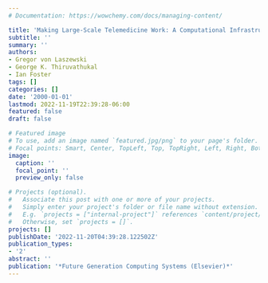 ```yaml
---
# Documentation: https://wowchemy.com/docs/managing-content/

title: 'Making Large-Scale Telemedicine Work: A Computational Infrastructure for Telemedicine.'
subtitle: ''
summary: ''
authors:
- Gregor von Laszewski
- George K. Thiruvathukal
- Ian Foster
tags: []
categories: []
date: '2000-01-01'
lastmod: 2022-11-19T22:39:28-06:00
featured: false
draft: false

# Featured image
# To use, add an image named `featured.jpg/png` to your page's folder.
# Focal points: Smart, Center, TopLeft, Top, TopRight, Left, Right, BottomLeft, Bottom, BottomRight.
image:
  caption: ''
  focal_point: ''
  preview_only: false

# Projects (optional).
#   Associate this post with one or more of your projects.
#   Simply enter your project's folder or file name without extension.
#   E.g. `projects = ["internal-project"]` references `content/project/deep-learning/index.md`.
#   Otherwise, set `projects = []`.
projects: []
publishDate: '2022-11-20T04:39:28.122502Z'
publication_types:
- '2'
abstract: ''
publication: '*Future Generation Computing Systems (Elsevier)*'
---
```

